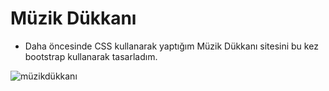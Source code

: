 # Müzik Dükkanı
- Daha öncesinde CSS kullanarak yaptığım Müzik Dükkanı sitesini bu kez bootstrap kullanarak tasarladım.

![müzikdükkanı](https://imgur.com/YWYlz8E.gif)
